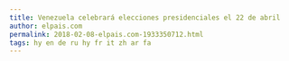 ```yaml
---
title: Venezuela celebrará elecciones presidenciales el 22 de abril
author: elpais.com
permalink: 2018-02-08-elpais.com-1933350712.html
tags: hy en de ru hy fr it zh ar fa
---
```


